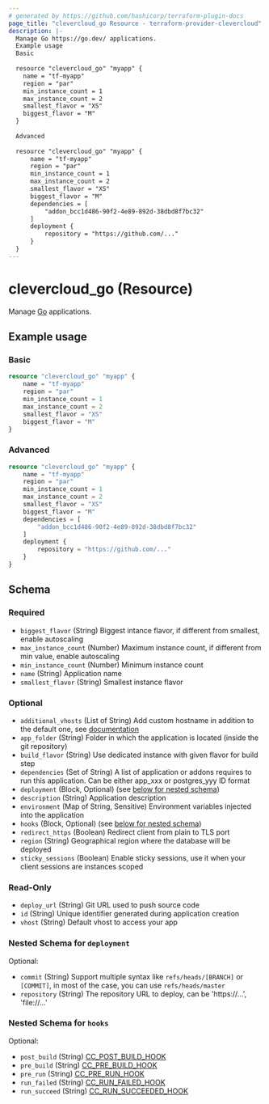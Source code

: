```yaml
---
# generated by https://github.com/hashicorp/terraform-plugin-docs
page_title: "clevercloud_go Resource - terraform-provider-clevercloud"
description: |-
  Manage Go https://go.dev/ applications.
  Example usage
  Basic
  
  resource "clevercloud_go" "myapp" {
  	name = "tf-myapp"
  	region = "par"
  	min_instance_count = 1
  	max_instance_count = 2
  	smallest_flavor = "XS"
  	biggest_flavor = "M"
  }
  
  Advanced
  
  resource "clevercloud_go" "myapp" {
      name = "tf-myapp"
      region = "par"
      min_instance_count = 1
      max_instance_count = 2
      smallest_flavor = "XS"
      biggest_flavor = "M"
      dependencies = [
          "addon_bcc1d486-90f2-4e89-892d-38dbd8f7bc32"
      ]
      deployment {
          repository = "https://github.com/..."
      }
  }
---
```


# clevercloud_go (Resource)

Manage [Go](https://go.dev/) applications.

## Example usage

### Basic

```terraform
resource "clevercloud_go" "myapp" {
	name = "tf-myapp"
	region = "par"
	min_instance_count = 1
	max_instance_count = 2
	smallest_flavor = "XS"
	biggest_flavor = "M"
}
```

### Advanced

```terraform
resource "clevercloud_go" "myapp" {
    name = "tf-myapp"
    region = "par"
    min_instance_count = 1
    max_instance_count = 2
    smallest_flavor = "XS"
    biggest_flavor = "M"
    dependencies = [
        "addon_bcc1d486-90f2-4e89-892d-38dbd8f7bc32"
    ]
    deployment {
        repository = "https://github.com/..."
    }
}
```



<!-- schema generated by tfplugindocs -->
## Schema

### Required

- `biggest_flavor` (String) Biggest intance flavor, if different from smallest, enable autoscaling
- `max_instance_count` (Number) Maximum instance count, if different from min value, enable autoscaling
- `min_instance_count` (Number) Minimum instance count
- `name` (String) Application name
- `smallest_flavor` (String) Smallest instance flavor

### Optional

- `additional_vhosts` (List of String) Add custom hostname in addition to the default one, see [documentation](https://www.clever-cloud.com/doc/administrate/domain-names/)
- `app_folder` (String) Folder in which the application is located (inside the git repository)
- `build_flavor` (String) Use dedicated instance with given flavor for build step
- `dependencies` (Set of String) A list of application or addons requires to run this application.
Can be either app_xxx or postgres_yyy ID format
- `deployment` (Block, Optional) (see [below for nested schema](#nestedblock--deployment))
- `description` (String) Application description
- `environment` (Map of String, Sensitive) Environment variables injected into the application
- `hooks` (Block, Optional) (see [below for nested schema](#nestedblock--hooks))
- `redirect_https` (Boolean) Redirect client from plain to TLS port
- `region` (String) Geographical region where the database will be deployed
- `sticky_sessions` (Boolean) Enable sticky sessions, use it when your client sessions are instances scoped

### Read-Only

- `deploy_url` (String) Git URL used to push source code
- `id` (String) Unique identifier generated during application creation
- `vhost` (String) Default vhost to access your app

<a id="nestedblock--deployment"></a>
### Nested Schema for `deployment`

Optional:

- `commit` (String) Support multiple syntax like `refs/heads/[BRANCH]` or `[COMMIT]`, in most of the case, you can use `refs/heads/master`
- `repository` (String) The repository URL to deploy, can be 'https://...', 'file://...'


<a id="nestedblock--hooks"></a>
### Nested Schema for `hooks`

Optional:

- `post_build` (String) [CC_POST_BUILD_HOOK](https://www.clever-cloud.com/doc/develop/build-hooks/#post-build-cc_post_build_hook)
- `pre_build` (String) [CC_PRE_BUILD_HOOK](https://www.clever-cloud.com/doc/develop/build-hooks/#pre-build-cc_pre_build_hook)
- `pre_run` (String) [CC_PRE_RUN_HOOK](https://www.clever-cloud.com/doc/develop/build-hooks/#pre-run-cc_pre_run_hook)
- `run_failed` (String) [CC_RUN_FAILED_HOOK](https://www.clever-cloud.com/doc/develop/build-hooks/#run-succeeded-cc_run_succeeded_hook-or-failed-cc_run_failed_hook)
- `run_succeed` (String) [CC_RUN_SUCCEEDED_HOOK](https://www.clever-cloud.com/doc/develop/build-hooks/#run-succeeded-cc_run_succeeded_hook-or-failed-cc_run_failed_hook)
